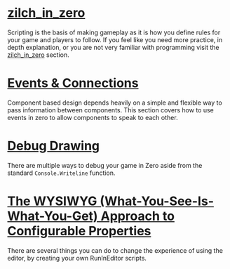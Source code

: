 
 # [zilch_in_zero](https://github.com/zeroengineteam/ZeroDocs/blob/master/zero_editor_documentation/zeromanual/zilch_in_zero.markdown)
Scripting is the basis of making gameplay as it is how you define rules for your game and players to follow. If you feel like you need more practice, in depth explanation, or you are not very familiar with programming visit the [zilch_in_zero](https://github.com/zeroengineteam/ZeroDocs/blob/master/zero_editor_documentation/zeromanual/zilch_in_zero.markdown) section.


 # [Events & Connections](https://github.com/zeroengineteam/ZeroDocs/blob/master/zero_editor_documentation/ZeroManual/Scripting/EventsAndConnections.markdown)
Component based design depends heavily on a simple and flexible way to pass information between components. This section covers how to use events in zero to allow components to speak to each other.

 # [Debug Drawing](https://github.com/zeroengineteam/ZeroDocs/blob/master/zero_editor_documentation/ZeroManual/Scripting/DebugDrawing.markdown)
There are multiple ways to debug your game in Zero aside from the standard `Console.Writeline` function.


 # [The WYSIWYG (What-You-See-Is-What-You-Get) Approach to Configurable Properties](https://github.com/zeroengineteam/ZeroDocs/blob/master/zero_editor_documentation/ZeroManual/Scripting/WYSIWYG.markdown)
There are several things you can do to change the experience of using the editor, by creating your own RunInEditor scripts. 

 

 
